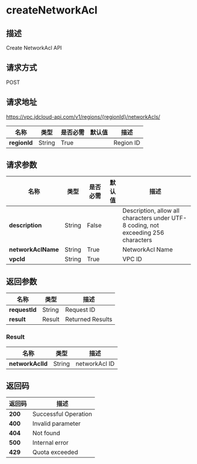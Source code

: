 # createNetworkAcl


## 描述
Create NetworkAcl API

## 请求方式
POST

## 请求地址
https://vpc.jdcloud-api.com/v1/regions/{regionId}/networkAcls/

|名称|类型|是否必需|默认值|描述|
|---|---|---|---|---|
|**regionId**|String|True| |Region ID|

## 请求参数
|名称|类型|是否必需|默认值|描述|
|---|---|---|---|---|
|**description**|String|False| |Description, allow all characters under UTF-8 coding, not exceeding 256 characters|
|**networkAclName**|String|True| |NetworkAcl Name|
|**vpcId**|String|True| |VPC ID|


## 返回参数
|名称|类型|描述|
|---|---|---|
|**requestId**|String|Request ID|
|**result**|Result|Returned Results|

### Result
|名称|类型|描述|
|---|---|---|
|**networkAclId**|String|networkAcl ID|

## 返回码
|返回码|描述|
|---|---|
|**200**|Successful Operation|
|**400**|Invalid parameter|
|**404**|Not found|
|**500**|Internal error|
|**429**|Quota exceeded|
